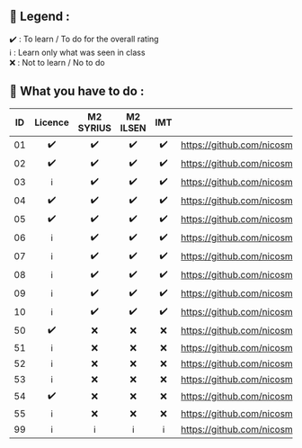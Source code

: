 ## 📢 Legend :
:heavy_check_mark: : To learn / To do for the overall rating <br>
:information_source: : Learn only what was seen in class <br>
:x: : Not to learn / No to do

## 📢 What you have to do :

| ID  | Licence  | M2 SYRIUS | M2 ILSEN | IMT |  Link |
| :---: | :---: | :---: | :---: | :---: | ------------- |
| 01  | :heavy_check_mark:  | :heavy_check_mark:  | :heavy_check_mark:  | :heavy_check_mark:  |  https://github.com/nicosmash/Universities/blob/main/Courses/01_Intro_Cybersecurity_2024.pdf  |
| 02  | :heavy_check_mark:  | :heavy_check_mark:  | :heavy_check_mark:  | :heavy_check_mark:  |  https://github.com/nicosmash/Universities/blob/main/Courses/02_Reconnaissance_2024.pdf  |
| 03  | :information_source:  | :heavy_check_mark:  | :heavy_check_mark:  | :heavy_check_mark:  |  https://github.com/nicosmash/Universities/blob/main/Courses/03_Basics_of_hacking_Intro_2024.pdf  |
| 04  | :heavy_check_mark:  | :heavy_check_mark:  | :heavy_check_mark:  | :heavy_check_mark:  |  https://github.com/nicosmash/Universities/blob/main/Courses/04_Scanning_2024.pdf  |
| 05  | :heavy_check_mark:  | :heavy_check_mark:  | :heavy_check_mark:  | :heavy_check_mark:  |  https://github.com/nicosmash/Universities/blob/main/Courses/05_Basics_of_hacking_NMAP_29092022.pdf  |
| 06  | :information_source:  | :heavy_check_mark:  | :heavy_check_mark:  | :heavy_check_mark:  |  https://github.com/nicosmash/Universities/blob/main/Courses/06_Basics_of_hacking_Exploit_RFI_LFI%20_DPT_28022022.pdf  |
| 07  | :information_source:  | :heavy_check_mark:  | :heavy_check_mark:  | :heavy_check_mark:  |  https://github.com/nicosmash/Universities/blob/main/Courses/07_Basics_of_hacking_Exploit_SQLi_BURP_25102023.pdf  |
| 08  | :information_source:  | :heavy_check_mark:  | :heavy_check_mark:  | :heavy_check_mark:  |  https://github.com/nicosmash/Universities/blob/main/Courses/08_Basics_of_hacking_Tools_2024.pdf  |
| 09  | :information_source:  | :heavy_check_mark:  | :heavy_check_mark:  | :heavy_check_mark:  |  https://github.com/nicosmash/Universities/blob/main/Courses/09_Reverse-Shell_Spawn-Shell_2024.pdf  |
| 10  | :information_source:  | :heavy_check_mark:  | :heavy_check_mark:  | :heavy_check_mark:  |  https://github.com/nicosmash/Universities/blob/main/Courses/10_Privilege-Escalation_2024.pdf  |
| 50  | :heavy_check_mark:  | :x:  | :x:  | :x:  |  https://github.com/nicosmash/Universities/blob/main/Courses/50_Crypto_History_Intro_16032023.pdf  |
| 51  | :information_source:  | :x:  | :x:  | :x:  |  https://github.com/nicosmash/Universities/blob/main/Courses/51_Crypto_Encryption_Types_16032023.pdf  |
| 52  | :information_source:  | :x:  | :x:  | :x:  |  https://github.com/nicosmash/Universities/blob/main/Courses/52_Crypto_Cipher_Types_16032023.pdf  |
| 53  | :information_source:  | :x:  | :x:  | :x:  |  https://github.com/nicosmash/Universities/blob/main/Courses/53_Crypto_Hashs_16032023.pdf  |
| 54  | :heavy_check_mark:  | :x:  | :x:  | :x:  |  https://github.com/nicosmash/Universities/blob/main/Courses/54_Crypto_Stegano_16032023.pdf  |
| 55  | :information_source:  | :x:  | :x:  | :x:  |  https://github.com/nicosmash/Universities/blob/main/Courses/55_PKI_16032023.pdf  |
| 99  | :information_source:  | :information_source:  | :information_source:  | :information_source:  | https://github.com/nicosmash/Universities/blob/main/Courses/99_Passive_Reco_Zone_Transfert_08062022.pdf  |
